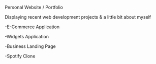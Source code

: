 Personal Website / Portfolio

Displaying recent web development projects & a little bit about myself

-E-Commerce Application

-Widgets Application

-Business Landing Page

-Spotify Clone
